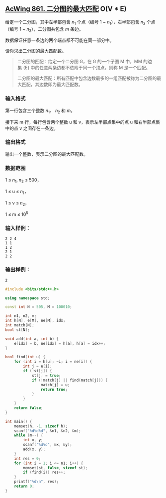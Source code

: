 
## [AcWing 861. 二分图的最大匹配](https://www.acwing.com/problem/content/863/) O(V * E)

给定一个二分图，其中左半部包含 $n_1$ 个点（编号 1 ~ $n_1$），右半部包含 $n_2$ 个点（编号 1 ~ $n_2$），二分图共包含 $m$ 条边。

数据保证任意一条边的两个端点都不可能在同一部分中。

请你求出二分图的最大匹配数。

> 二分图的匹配：给定一个二分图 G，在 G 的一个子图 M 中，MM 的边集 {E} 中的任意两条边都不依附于同一个顶点，则称 M 是一个匹配。
> 
> 
> 二分图的最大匹配：所有匹配中包含边数最多的一组匹配被称为二分图的最大匹配，其边数即为最大匹配数。
> 

### **输入格式**

第一行包含三个整数 $n_1$、 $n_2$ 和 $m$。

接下来 m 行，每行包含两个整数 u 和 v，表示左半部点集中的点 u 和右半部点集中的点 v 之间存在一条边。

### **输出格式**

输出一个整数，表示二分图的最大匹配数。

### **数据范围**

1 ≤ $n_1$, $n_2$ ≤ 500，

1 ≤ u ≤ $n_1$，

1 ≤ v ≤ $n_2$，

1 ≤ m ≤ $10^5$

### **输入样例：**

```
2 2 4
1 1
1 2
2 1
2 2
```

### **输出样例：**

```
2
```

```cpp
#include <bits/stdc++.h>

using namespace std;

const int N = 505, M = 100010;

int n1, n2, m;
int h[N], e[M], ne[M], idx;
int match[N];
bool st[N];

void add(int a, int b) {
    e[idx] = b, ne[idx] = h[a], h[a] = idx++;
}

bool find(int u) {
    for (int i = h[u]; ~i; i = ne[i]) {
        int j = e[i];
        if (!st[j]) {
            st[j] = true;
            if (!match[j] || find(match[j])) {
                match[j] = u;
                return true;
            }
        }
    }
    return false;
}

int main() {
    memset(h, -1, sizeof h);
    scanf("%d%d%d", &n1, &n2, &m);
    while (m--) {
        int x, y;
        scanf("%d%d", &x, &y);
        add(x, y);
    }
    int res = 0;
    for (int i = 1; i <= n1; i++) {
        memset(st, false, sizeof st);
        if (find(i)) res++;
    }
    printf("%d\n", res);
    return 0;
}
```